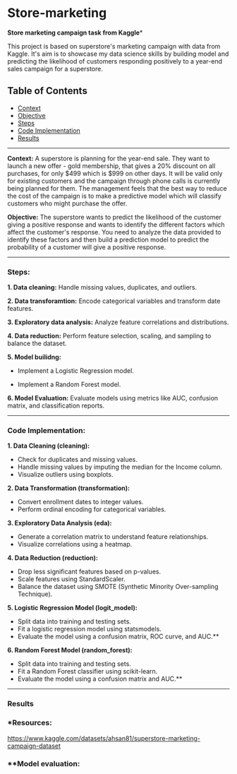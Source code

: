 # Store-marketing
**Store marketing campaign task from Kaggle***

This project is based on superstore's marketing campaign with data from Kaggle. It's aim is to showcase my data science skills by building model and predicting the likelihood of customers responding positively to a year-end sales campaign for a superstore.

## Table of Contents
- [Context](#context)
- [Objective](#objective)
- [Steps](#steps)
- [Code Implementation](#code-implementation)
- [Results](#results)

---

  **Context:** A superstore is planning for the year-end sale. They want to launch a new offer - gold membership, that gives a 20% discount on all purchases, for only $499 which is $999 on other days. It will be valid only for existing customers and the campaign through phone calls is currently being planned for them. The management feels that the best way to reduce the cost of the campaign is to make a predictive model which will classify customers who might purchase the offer.

  **Objective:** The superstore wants to predict the likelihood of the customer giving a positive response and wants to identify the different factors which affect the customer's response. You need to analyze the data provided to identify these factors and then build a prediction model to predict the probability of a customer will give a positive response.

---

### Steps:

**1. Data cleaning:** Handle missing values, duplicates, and outliers.

**2. Data transforamtion:** Encode categorical variables and transform date features.

**3. Exploratory data analysis:** Analyze feature correlations and distributions.

**4. Data reduction:** Perform feature selection, scaling, and sampling to balance the dataset.

**5. Model builidng:** 

 * Implement a Logistic Regression model.

 * Implement a Random Forest model.  

**6. Model Evaluation:** Evaluate models using metrics like AUC, confusion matrix, and classification reports.

---

### Code Implementation:

**1. Data Cleaning (cleaning):**

* Check for duplicates and missing values.
* Handle missing values by imputing the median for the Income column.
* Visualize outliers using boxplots.

**2. Data Transformation (transformation):**

* Convert enrollment dates to integer values.
* Perform ordinal encoding for categorical variables.

**3. Exploratory Data Analysis (eda):**

* Generate a correlation matrix to understand feature relationships.
* Visualize correlations using a heatmap.

**4. Data Reduction (reduction):**

* Drop less significant features based on p-values.
* Scale features using StandardScaler.
* Balance the dataset using SMOTE (Synthetic Minority Over-sampling Technique).

**5. Logistic Regression Model (logit_model):**

* Split data into training and testing sets.
* Fit a logistic regression model using statsmodels.
* Evaluate the model using a confusion matrix, ROC curve, and AUC.**

**6. Random Forest Model (random_forest):**

* Split data into training and testing sets.
* Fit a Random Forest classifier using scikit-learn.
* Evaluate the model using a confusion matrix and AUC.**

---

### Results







### *Resources:
https://www.kaggle.com/datasets/ahsan81/superstore-marketing-campaign-dataset

### **Model evaluation:
